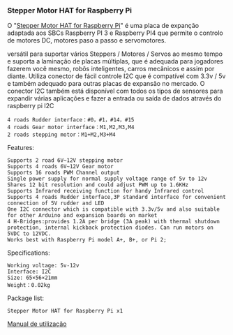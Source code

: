 ### Stepper Motor HAT for Raspberry Pi

O "[Stepper Motor HAT for Raspberry Pi](https://www.elecrow.com/stepper-motor-hat-for-raspberry-pi.html)" é uma placa de expanção adaptada aos SBCs Raspberry PI 3 e Raspberry PI4 que permite o controlo de motores DC, motores paso a passo e servomotores.

versátil para suportar vários Steppers / Motores / Servos ao mesmo tempo e suporta a laminação de placas múltiplas, que é adequada para jogadores fazerem você mesmo, robôs inteligentes, carros mecânicos e assim por diante. Utiliza conector de fácil controle I2C que é compatível com 3.3v / 5v e também adequado para outras placas de expansão no mercado. O conector I2C também está disponível com todos os tipos de sensores para expandir várias aplicações e fazer a entrada ou saída de dados através do raspberry pi I2C

    4 roads Rudder interface：#0，#1，#14，#15
    4 roads Gear motor interface：M1,M2,M3,M4
    2 roads stepping motor：M1+M2,M3+M4

Features: 

    Supports 2 road 6V~12V stepping motor
    Supports 4 roads 6V~12V Gear motor
    Supports 16 roads PWM Channel output
    Single power supply for normal supply voltage range of 5v to 12v
    Shares 12 bit resolution and could adjust PWM up to 1.6KHz
    Supports Infrared receiving function for handy Infrared control
    Supports 4 roads Rudder interface,3P standard interface for convenient connection of 5V rudder and LED
    One I2C connector which is compatible with 3.3v/5v and also suitable for other Arduino and expansion boards on market
    4 H-Bridges:provides 1.2A per bridge (3A peak) with thermal shutdown protection, internal kickback protection diodes. Can run motors on 5VDC to 12VDC.
    Works best with Raspberry Pi model A+, B+, or Pi 2;

Specifications:

    Working voltage: 5v-12v
    Interface: I2C
    Size: 65×56×21mm
    Weight：0.02kg

Package list:

    Stepper Motor HAT for Raspberry Pi x1

[Manual de utilização](https://www.elecrow.com/download/Stepper-Motor-HAT-User-Guide1.pdf)
